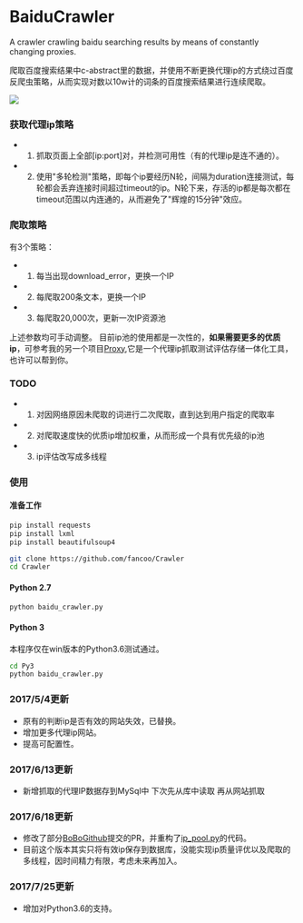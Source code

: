 # BaiduCrawler
A crawler crawling baidu searching results by means of constantly changing proxies.

爬取百度搜索结果中c-abstract里的数据，并使用不断更换代理ip的方式绕过百度反爬虫策略，从而实现对数以10w计的词条的百度搜索结果进行连续爬取。

![](https://github.com/fancoo/Crawler/blob/master/images/git.png)

### 获取代理ip策略

* 1. 抓取页面上全部[ip:port]对，并检测可用性（有的代理ip是连不通的）。
* 2. 使用"多轮检测"策略，即每个ip要经历N轮，间隔为duration连接测试，每轮都会丢弃连接时间超过timeout的ip。N轮下来，存活的ip都是每次都在timeout范围以内连通的，从而避免了"辉煌的15分钟"效应。

### 爬取策略

有3个策略：
   * 1. 每当出现download_error，更换一个IP
   * 2. 每爬取200条文本，更换一个IP
   * 3. 每爬取20,000次，更新一次IP资源池
  
上述参数均可手动调整。
目前ip池的使用都是一次性的，<b>如果需要更多的优质ip</b>，可参考我的另一个项目[Proxy](https://github.com/fancoo/Proxy),它是一个代理ip抓取测试评估存储一体化工具，也许可以帮到你。


### TODO

* 1. 对因网络原因未爬取的词进行二次爬取，直到达到用户指定的爬取率
* 2. 对爬取速度快的优质ip增加权重，从而形成一个具有优先级的ip池
* 3. ip评估改写成多线程

### 使用
#### 准备工作
```bash
pip install requests
pip install lxml
pip install beautifulsoup4

git clone https://github.com/fancoo/Crawler
cd Crawler
```
#### Python 2.7
```bash
python baidu_crawler.py
```
#### Python 3
本程序仅在win版本的Python3.6测试通过。
```bash
cd Py3
python baidu_crawler.py
```


### 2017/5/4更新
 * 原有的判断ip是否有效的网站失效，已替换。
 * 增加更多代理ip网站。
 * 提高可配置性。


### 2017/6/13更新
 * 新增抓取的代理IP数据存到MySql中 下次先从库中读取 再从网站抓取

### 2017/6/18更新
 * 修改了部分[BoBoGithub](https://github.com/BoBoGithub)提交的PR，并重构了[ip_pool.py](https://github.com/fancoo/Crawler/blob/master/ip_pool.py)的代码。
 * 目前这个版本其实只将有效ip保存到数据库，没能实现ip质量评优以及爬取的多线程，因时间精力有限，考虑未来再加入。

### 2017/7/25更新
* 增加对Python3.6的支持。

